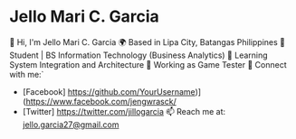 # Jello Mari C. Garcia

👋 Hi, I'm Jello Mari C. Garcia
🌍 Based in Lipa City, Batangas Philippines
🚀 Student | BS Information Technology (Business Analytics)
🌱 Learning System Integration and Architecture
💼 Working as Game Tester
🔗 Connect with me:`
   - [Facebook] https://github.com/YourUsername)](https://www.facebook.com/jengwrasck/
   - [Twitter] https://twitter.com/jillogarcia
📫 Reach me at: jello.garcia27@gmail.com
